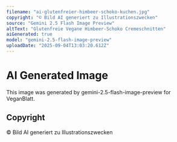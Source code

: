 ```yaml
---
filename: "ai-glutenfreier-himbeer-schoko-kuchen.jpg"
copyright: "© Bild AI generiert zu Illustrationszwecken"
source: "Gemini 2.5 Flash Image Preview"
altText: "Glutenfreie Vegane Himbeer-Schoko Cremeschnitten"
aiGenerated: true
model: "gemini-2.5-flash-image-preview"
uploadDate: "2025-09-04T13:03:20.612Z"
---
```


# AI Generated Image

This image was generated by gemini-2.5-flash-image-preview for VeganBlatt.

## Copyright
© Bild AI generiert zu Illustrationszwecken
